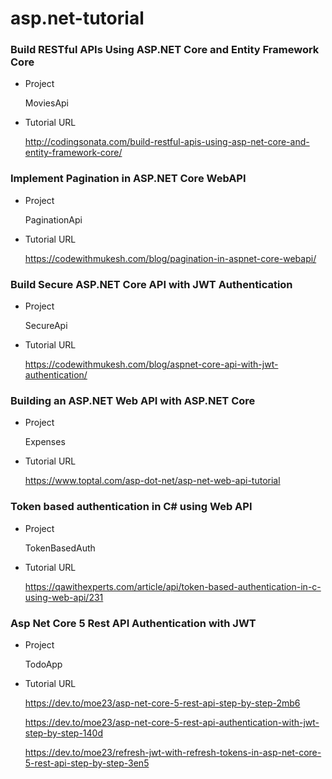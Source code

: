 # asp.net-tutorial

### Build RESTful APIs Using ASP.NET Core and Entity Framework Core

- Project

  MoviesApi

- Tutorial URL

  http://codingsonata.com/build-restful-apis-using-asp-net-core-and-entity-framework-core/

### Implement Pagination in ASP.NET Core WebAPI

- Project

  PaginationApi

- Tutorial URL

  https://codewithmukesh.com/blog/pagination-in-aspnet-core-webapi/

### Build Secure ASP.NET Core API with JWT Authentication

- Project

  SecureApi

- Tutorial URL

  https://codewithmukesh.com/blog/aspnet-core-api-with-jwt-authentication/

### Building an ASP.NET Web API with ASP.NET Core

- Project

  Expenses

- Tutorial URL

  https://www.toptal.com/asp-dot-net/asp-net-web-api-tutorial

### Token based authentication in C# using Web API

- Project

  TokenBasedAuth

- Tutorial URL

  https://qawithexperts.com/article/api/token-based-authentication-in-c-using-web-api/231
  
### Asp Net Core 5 Rest API Authentication with JWT

- Project

  TodoApp
  
- Tutorial URL

  https://dev.to/moe23/asp-net-core-5-rest-api-step-by-step-2mb6
  
  https://dev.to/moe23/asp-net-core-5-rest-api-authentication-with-jwt-step-by-step-140d
  
  https://dev.to/moe23/refresh-jwt-with-refresh-tokens-in-asp-net-core-5-rest-api-step-by-step-3en5
  
  
